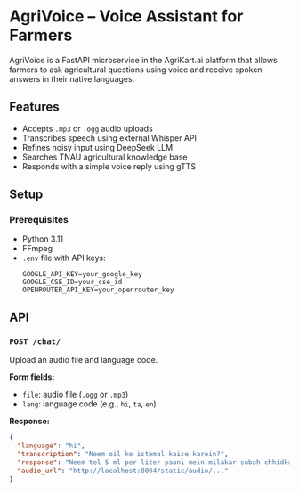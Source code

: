 # AgriVoice – Voice Assistant for Farmers

AgriVoice is a FastAPI microservice in the AgriKart.ai platform that allows farmers to ask agricultural questions using voice and receive spoken answers in their native languages.

## Features

- Accepts `.mp3` or `.ogg` audio uploads
- Transcribes speech using external Whisper API
- Refines noisy input using DeepSeek LLM
- Searches TNAU agricultural knowledge base
- Responds with a simple voice reply using gTTS

## Setup

### Prerequisites

- Python 3.11
- FFmpeg
- `.env` file with API keys:
  ```env
  GOOGLE_API_KEY=your_google_key
  GOOGLE_CSE_ID=your_cse_id
  OPENROUTER_API_KEY=your_openrouter_key

## API

### `POST /chat/`

Upload an audio file and language code.

**Form fields:**

- `file`: audio file (`.ogg` or `.mp3`)
- `lang`: language code (e.g., `hi`, `ta`, `en`)

**Response:**

```json
{
  "language": "hi",
  "transcription": "Neem oil ke istemal kaise karein?",
  "response": "Neem tel 5 ml per liter paani mein milakar subah chhidkaav karein.",
  "audio_url": "http://localhost:8004/static/audio/..."
}
